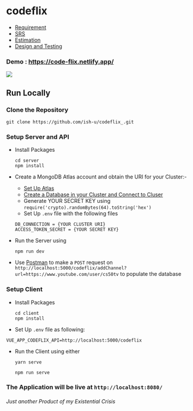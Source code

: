 # codeflix


* [Requirement]('https://github.com/ish-u/codeflix_/blob/main/docs/RequirementElicitation.pdf)
* [SRS]('https://github.com/ish-u/codeflix_/blob/main/docs/SoftwareRequirementSpecification-SRS.pdf')
* [Estimation]('https://github.com/ish-u/codeflix_/blob/main/docs/ProjectEstimation-FP_COCOMO.pdf)
* [Design and Testing]('https://github.com/ish-u/codeflix_/blob/main/docs/StrutureCharts_Testing.pdf)

### Demo : https://code-flix.netlify.app/
![](https://media.giphy.com/media/vFKqnCdLPNOKc/giphy.gif)

## Run Locally

### Clone the Repository

```
git clone https://github.com/ish-u/codeflix_.git
```

### Setup Server and API

- Install Packages

    ```
    cd server
    npm install
    ```

- Create a MongoDB Atlas account and obtain the URI for your Cluster:-

    - [Set Up Atlas](https://docs.atlas.mongodb.com/getting-started/?tck=docs_driver_nodejs)
    - [Create a Database in your Cluster and Connect to Cluser](https://docs.mongodb.com/drivers/node/quick-start/)
    - Generate YOUR SECRET KEY using `require('crypto).randomBytes(64).toString('hex')`
    - Set Up `.env` file with the following files

    ```
    DB_CONNECTION = {YOUR CLUSTER URI}
    ACCESS_TOKEN_SECRET = {YOUR SECRET KEY}
    ```
- Run the Server using
    ```
    npm run dev
    ```
- Use [Postman](https://www.postman.com/) to make a `POST` request on `http://localhost:5000/codeflix/addChannel?url=https://www.youtube.com/user/cs50tv` to populate the database


### Setup Client
- Install Packages

    ```
    cd client
    npm install
    ```
- Set Up `.env` file as following:
```
VUE_APP_CODEFLIX_API=http://localhost:5000/codeflix
```
- Run the Client using either
    ```
    yarn serve 
    ```
    ```
    npm run serve
    ```
### The Application will be live at `http://localhost:8080/`

###### _Just another Product of my Existential Crisis_
